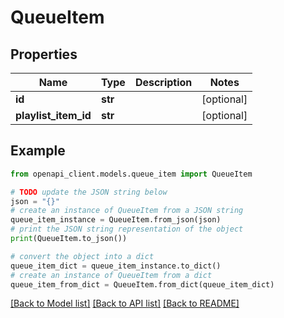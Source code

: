# QueueItem


## Properties

Name | Type | Description | Notes
------------ | ------------- | ------------- | -------------
**id** | **str** |  | [optional] 
**playlist_item_id** | **str** |  | [optional] 

## Example

```python
from openapi_client.models.queue_item import QueueItem

# TODO update the JSON string below
json = "{}"
# create an instance of QueueItem from a JSON string
queue_item_instance = QueueItem.from_json(json)
# print the JSON string representation of the object
print(QueueItem.to_json())

# convert the object into a dict
queue_item_dict = queue_item_instance.to_dict()
# create an instance of QueueItem from a dict
queue_item_from_dict = QueueItem.from_dict(queue_item_dict)
```
[[Back to Model list]](../README.md#documentation-for-models) [[Back to API list]](../README.md#documentation-for-api-endpoints) [[Back to README]](../README.md)


